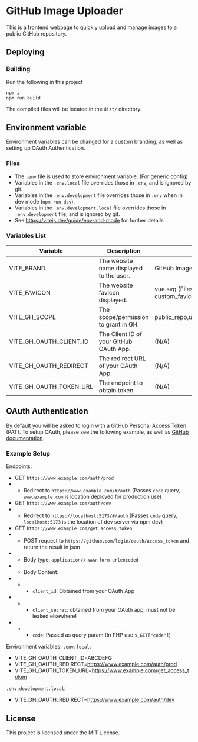 # GitHub Image Uploader
This is a frontend webpage to quickly upload and manage images to a public GitHub repository.  

## Deploying
### Building
Run the following in this project
```
npm i
npm run build
```

The compiled files will be located in the `dist/` directory.

## Environment variable
Environment variables can be changed for a custom branding, as well as setting up OAuth Authentication.

### Files
- The `.env` file is used to store environment variable. (For generic config)
- Variables in the `.env.local` file overrides those in `.env`, and is ignored by git.
- Variables in the `.env.development` file overrides those in `.env` when in dev mode (`npm run dev`).
- Variables in the `.env.development.local` file overrides those in `.env.development` file, and is ignored by git.
- See https://vitejs.dev/guide/env-and-mode for further details

### Variables List
| Variable                | Description                             | Default                                                 |
|-------------------------|-----------------------------------------|---------------------------------------------------------|
| VITE_BRAND              | The website name displayed to the user. | GitHub Image Uploader                                   |
| VITE_FAVICON            | The website favicon displayed.          | vue.svg (Files named custom_favicon* is ignored by git) |
| VITE_GH_SCOPE           | The scope/permission to grant in GH.    | public_repo,user:read_user,user:email                   |
| VITE_GH_OAUTH_CLIENT_ID | The Client ID of your GitHub OAuth App. | (N/A)                                                   |
| VITE_GH_OAUTH_REDIRECT  | The redirect URL of your OAuth App.     | (N/A)                                                   |
| VITE_GH_OAUTH_TOKEN_URL | The endpoint to obtain token.           | (N/A)                                                   |

## OAuth Authentication
By default you will be asked to login with a GitHub Personal Access Token (PAT). To setup OAuth, please see the following example, as well as [GitHub documentation](https://docs.github.com/en/apps/oauth-apps/building-oauth-apps/authorizing-oauth-apps#device-flow).

### Example Setup
Endpoints:
- GET `https://www.example.com/auth/prod`
- - Redirect to `https://www.example.com/#/auth` (Passes `code` query, `www.example.com` is location deployed for production use)
- GET `https://www.example.com/auth/dev`
- - Redirect to `https://localhost:5173/#/auth` (Passes `code` query, `localhost:5173` is the location of dev server via npm dev)
- GET `https://www.example.com/get_access_token`
- - POST request to `https://github.com/login/oauth/access_token` and return the result in json
- - Body type: `application/x-www-form-urlencoded`
- - Body Content:
- - - `client_id`: Obtained from your OAuth App
- - - `client_secret`: obtained from your OAuth app, must not be leaked elsewhere!
- - - `code`: Passed as query param (In PHP use `$_GET["code"]`)

Environment variables:
`.env.local`:
- VITE_GH_OAUTH_CLIENT_ID=ABCDEFG
- VITE_GH_OAUTH_REDIRECT=https://www.example.com/auth/prod
- VITE_GH_OAUTH_TOKEN_URL=https://www.example.com/get_access_token

`.env.development.local`:
- VITE_GH_OAUTH_REDIRECT=https://www.example.com/auth/dev

## License
This project is licensed under the MIT License.